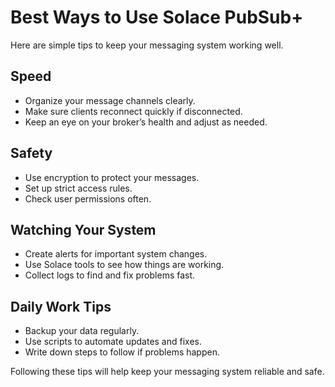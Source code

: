 # Best Ways to Use Solace PubSub+

Here are simple tips to keep your messaging system working well.

## Speed

- Organize your message channels clearly.
- Make sure clients reconnect quickly if disconnected.
- Keep an eye on your broker’s health and adjust as needed.

## Safety

- Use encryption to protect your messages.
- Set up strict access rules.
- Check user permissions often.

## Watching Your System

- Create alerts for important system changes.
- Use Solace tools to see how things are working.
- Collect logs to find and fix problems fast.

## Daily Work Tips

- Backup your data regularly.
- Use scripts to automate updates and fixes.
- Write down steps to follow if problems happen.

Following these tips will help keep your messaging system reliable and safe.
